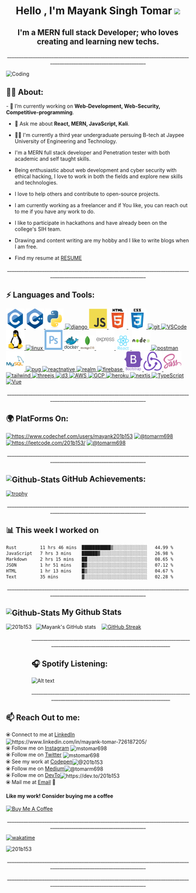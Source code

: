 <h1 align="center" font-size=40>Hello , I'm <strong>Mayank Singh Tomar</strong> <strong><img src="https://media.giphy.com/media/hvRJCLFzcasrR4ia7z/giphy.gif" width="35"></strong></h1>
<h2 align="center">I'm a<strong> MERN full stack Developer</strong>; who loves creating and learning new techs.</h2>

<p align="center"> _______________________________________________________________________________________________________________________ </p>

<img align="center" alt="Coding" width="auto" height="400" src="code.gif">

<br>

## 🤵‍♂️ About:

<p align="left" font size="36">
- 🌱 I’m currently working on <strong>Web-Development, Web-Security, Competitive-programming</strong>.

- 💬 Ask me about **React, MERN, JavaScript, Kali**.

- 🧑‍🎓 I'm currently a third year undergraduate persuing B-tech at Jaypee University of Engineering and Technology.

- I'm a MERN full stack developer and Penetration tester with both academic and self taught skills.

- Being enthusiastic about web development and cyber security with ethical hacking, I love to work in both the fields and explore new skills and technologies.

- I love to help others and contribute to open-source projects.
- I am currently working as a freelancer and if You like, you can reach out to me if you have any work to do.

- I like to participate in hackathons and have already been on the college's SIH team.

- Drawing and content writing are my hobby and I like to write blogs when I am free.

- Find my resume at <a href="https://drive.google.com/file/d/19j6qI3jtfrb-4f3if4EhJRdVIYXaxMc1/view?usp=sharing" >RESUME</a>
<p align="center"> _______________________________________________________________________________________________________________________ </p>

## ⚡ Languages and Tools:

<p align="left">
<a href="https://www.cprogramming.com/" target="_blank" rel="noreferrer"> <img src="https://raw.githubusercontent.com/devicons/devicon/master/icons/c/c-original.svg" alt="c" height="55" width="50"/> </a>
<a href="https://www.w3schools.com/cpp/" target="_blank" rel="noreferrer"> <img src="https://raw.githubusercontent.com/devicons/devicon/master/icons/cplusplus/cplusplus-original.svg" alt="cplusplus" height="55" width="50"/> </a>
<a href="https://www.python.org" target="_blank" rel="noreferrer"> <img src="https://raw.githubusercontent.com/devicons/devicon/master/icons/python/python-original.svg" alt="python" height="55" width="50"/> </a>
<a href="https://www.djangoproject.com/" target="_blank" rel="noreferrer"> <img src="django.gif" alt="django" height="55" width="50"/> </a>
<a href="https://developer.mozilla.org/en-US/docs/Web/JavaScript" target="_blank" rel="noreferrer"> <img src="https://raw.githubusercontent.com/devicons/devicon/master/icons/javascript/javascript-original.svg" alt="javascript" height="55" width="50"/> </a>
<a href="https://www.w3.org/html/" target="_blank" rel="noreferrer"> <img src="https://raw.githubusercontent.com/devicons/devicon/master/icons/html5/html5-original-wordmark.svg" alt="html5" height="55" width="50"/> </a>
<a href="https://www.w3schools.com/css/" target="_blank" rel="noreferrer"> <img src="https://raw.githubusercontent.com/devicons/devicon/master/icons/css3/css3-original-wordmark.svg" alt="css3" height="55" width="50"/> </a>
<a href="https://git-scm.com/" target="_blank" rel="noreferrer"> <img src="https://www.vectorlogo.zone/logos/git-scm/git-scm-icon.svg" alt="git" height="55" width="50"/> </a>
<a href="https://www.vscode.org/" target="_blank" rel="noreferrer"> <img src="https://www.vectorlogo.zone/logos/visualstudio_code/visualstudio_code-ar21.svg" alt="VSCode" height="55" width="50"/> </a>
<a href="https://www.linux.org/" target="_blank" rel="noreferrer"> <img src="https://raw.githubusercontent.com/devicons/devicon/master/icons/linux/linux-original.svg" alt="linux" height="55" width="50"/> </a>
<a href="https://www.Kali.org/" target="_blank" rel="noreferrer"> <img src="flat,750x,075,f-pad,750x1000,f8f8f8.u2.jpg" alt="linux" height="55" width="50"/> </a>
<a href="https://www.photoshop.com/en" target="_blank" rel="noreferrer"> <img src="https://raw.githubusercontent.com/devicons/devicon/master/icons/photoshop/photoshop-line.svg" alt="photoshop" height="55" width="50"/> </a>
<a href="https://www.docker.com/" target="_blank" rel="noreferrer"> <img src="https://raw.githubusercontent.com/devicons/devicon/master/icons/docker/docker-original-wordmark.svg" alt="docker" width="40" height="40"/> </a>
<a href="https://www.mongodb.com/" target="_blank" rel="noreferrer"> <img src="https://raw.githubusercontent.com/devicons/devicon/master/icons/mongodb/mongodb-original-wordmark.svg" alt="mongodb" width="40" height="40"/> </a>
<a href="https://expressjs.com" target="_blank" rel="noreferrer"> <img src="https://raw.githubusercontent.com/devicons/devicon/master/icons/express/express-original-wordmark.svg" alt="express" height="55" width="50"/> </a>
<!-- ![Express.js](https://img.shields.io/badge/express.js-%23404d59.svg?style=for-the-badge&logo=express&logoColor=%2361DAFB) -->
<a href="https://reactjs.org/" target="_blank" rel="noreferrer"> <img src="https://raw.githubusercontent.com/devicons/devicon/master/icons/react/react-original-wordmark.svg" alt="react" width="40" height="40"/> </a>
<a href="https://nodejs.org" target="_blank" rel="noreferrer"> <img src="https://raw.githubusercontent.com/devicons/devicon/master/icons/nodejs/nodejs-original-wordmark.svg" alt="nodejs" height="55" width="50"/> </a>
<a href="https://postman.com" target="_blank" rel="noreferrer"> <img src="https://www.vectorlogo.zone/logos/getpostman/getpostman-icon.svg" alt="postman" height="55" width="50"/> </a> 
<a href="https://www.mysql.com/" target="_blank" rel="noreferrer"> <img src="https://raw.githubusercontent.com/devicons/devicon/master/icons/mysql/mysql-original-wordmark.svg" alt="mysql" height="55" width="50"/> </a>
<a href="https://pugjs.org" target="_blank" rel="noreferrer"> <img src="https://cdn.worldvectorlogo.com/logos/pug.svg" alt="pug" height="55" width="50"/> </a>
<a href="https://reactnative.dev/" target="_blank" rel="noreferrer"> <img src="https://reactnative.dev/img/header_logo.svg" alt="reactnative" height="55" width="50"/> </a>
<a href="https://realm.io/" target="_blank" rel="noreferrer"> <img src="https://raw.githubusercontent.com/bestofjs/bestofjs-webui/8665e8c267a0215f3159df28b33c365198101df5/public/logos/realm.svg" alt="realm" height="55" width="50"/> </a>
<a href="https://firebase.google.com/" target="_blank" rel="noreferrer"> <img src="https://www.vectorlogo.zone/logos/firebase/firebase-icon.svg" alt="firebase" height="55" width="50"/> </a>
<a href="https://getbootstrap.com" target="_blank" rel="noreferrer"><img src="https://raw.githubusercontent.com/devicons/devicon/master/icons/bootstrap/bootstrap-plain-wordmark.svg" alt="bootstrap" height="55" width="50"/> </a>
<a href="https://redux.js.org" target="_blank" rel="noreferrer"> <img src="https://raw.githubusercontent.com/devicons/devicon/master/icons/redux/redux-original.svg" alt="redux" height="55" width="50"/> </a>
<a href="https://sass-lang.com" target="_blank" rel="noreferrer"> <img src="https://raw.githubusercontent.com/devicons/devicon/master/icons/sass/sass-original.svg" alt="sass" height="55" width="50"/> </a>
<a href="https://tailwindcss.com/" target="_blank" rel="noreferrer"> <img src="https://www.vectorlogo.zone/logos/tailwindcss/tailwindcss-icon.svg" alt="tailwind" height="55" width="50"/> </a>
<a href="https://Threejs.com/" target="_blank" rel="noreferrer"> <img src="https://upload.vectorlogo.zone/logos/threejs/images/3453d6aa-b9c2-48b3-b2c1-97aa80b5525e.svg" alt="threejs" height="55" width="50"/> </a>
<a href="https://D3.com/" target="_blank" rel="noreferrer"> <img src="https://www.vectorlogo.zone/logos/d3js/d3js-ar21.svg" alt="d3" height="55" width="50"/> </a>
<a href="https://aws.amazon.com/console/" target="_blank" rel="noreferrer"> <img src="https://www.vectorlogo.zone/logos/amazon_awslambda/amazon_awslambda-icon.svg" alt="AWS" height="55" width="50"/> </a>
<a href="https://cloud.google.com/" target="_blank" rel="noreferrer"> <img src="https://www.vectorlogo.zone/logos/google_cloud/google_cloud-icon.svg" alt="GCP" height="55" width="50"/> </a>
<a href="https://heruko.com/" target="_blank" rel="noreferrer"> <img src="https://www.vectorlogo.zone/logos/heroku/heroku-icon.svg" alt="heroku" height="55" width="50"/> </a>
<a href="https://nextjs.com/" target="_blank" rel="noreferrer"> <img src="https://upload.vectorlogo.zone/logos/nextjs/images/60eff509-53dd-4280-92e7-7318fa02e934.svg" alt="nextjs" height="55" width="50"/> </a>
<a href="https://typescript.com/" target="_blank" rel="noreferrer"> <img src="https://www.vectorlogo.zone/logos/typescriptlang/typescriptlang-icon.svg" alt="TypeScript" height="55" width="50"/> </a>
<a href="https://vue.com/" target="_blank" rel="noreferrer"> <img src="https://www.vectorlogo.zone/logos/vuejs/vuejs-icon.svg" alt="Vue" height="55" width="50"/> </a>
</p>
<p align="center"> _______________________________________________________________________________________________________________________ </p>

## 🌍 PlatForms On:

<a href="https://www.codechef.com/users/https://www.codechef.com/users/mayank201b153" target="blank"><img align="center" src="https://cdn.jsdelivr.net/npm/simple-icons@3.1.0/icons/codechef.svg" alt="https://www.codechef.com/users/mayank201b153" height="55" width="50"/></a>
<a href="https://www.hackerrank.com/@tomarm698" target="blank"><img align="center" src="https://raw.githubusercontent.com/rahuldkjain/github-profile-readme-generator/master/src/images/icons/Social/hackerrank.svg" alt="@tomarm698" height="55" width="50" /></a>
<a href="https://www.leetcode.com/https://leetcode.com/201b153/" target="blank"><img align="center" src="https://raw.githubusercontent.com/rahuldkjain/github-profile-readme-generator/master/src/images/icons/Social/leet-code.svg" alt="https://leetcode.com/201b153/" height="55" width="50" /></a>
<a href="https://www.hackerearth.com/@tomarm698" target="blank"><img align="center" src="https://raw.githubusercontent.com/rahuldkjain/github-profile-readme-generator/master/src/images/icons/Social/hackerearth.svg" alt="@tomarm698" height="55" width="50"/></a>

</p>
<p align="center"> _______________________________________________________________________________________________________________________ </p>

## <img align="center" src="991ea426-62e2-4d81-a9fa-1e5d123dc0ad.gif" alt="Github-Stats" height="45" width="40" /> GitHub Achievements:

[![trophy](https://github-profile-trophy.vercel.app/?username=201b153&no-frame=true)](https://github.com/201b153/github-profile-trophy)

<p align="center"> _______________________________________________________________________________________________________________________ </p>

## 📊 **This week I worked on**
<!--START_SECTION:waka-->

```text
Rust         11 hrs 46 mins  ███████████▒░░░░░░░░░░░░░   44.99 %
JavaScript   7 hrs 3 mins    ██████▓░░░░░░░░░░░░░░░░░░   26.98 %
Markdown     2 hrs 15 mins   ██░░░░░░░░░░░░░░░░░░░░░░░   08.65 %
JSON         1 hr 51 mins    █▓░░░░░░░░░░░░░░░░░░░░░░░   07.12 %
HTML         1 hr 13 mins    █▒░░░░░░░░░░░░░░░░░░░░░░░   04.67 %
Text         35 mins         ▓░░░░░░░░░░░░░░░░░░░░░░░░   02.28 %
```

<!--END_SECTION:waka-->     

<p align="center"> _______________________________________________________________________________________________________________________ </p>

## <img align="center" src="github-cat.gif" alt="Github-Stats" height="45" width="40" /> My Github Stats

<img align="left" src="https://github-readme-stats.vercel.app/api/top-langs/?username=201b153&layout=compact&theme=vision-friendly-dark" height="198" alt="201b153" /> &nbsp;&nbsp;
![Mayank's GitHub stats](https://github-readme-stats.vercel.app/api?username=201b153&show_icons=true&theme=dark) &nbsp;&nbsp;
[![GitHub Streak](https://github-readme-streak-stats.herokuapp.com/?user=201b153&theme=neon-dark)](https://git.io/streak-stats) &nbsp;

<p align="center"> _______________________________________________________________________________________________________________________ </p>

## 🎧 Spotify Listening:

![Alt text](https://spotify-recently-played-readme.vercel.app/api?user=1bu9rwn35f8z1tuehcub90pln&count=1)

<p align="center"> _______________________________________________________________________________________________________________________ </p>

## 📫 Reach Out to me:

⦿ Connect to me at [LinkedIn](https://www.linkedin.com/in/mayank-tomar-726187205/) <img align="center" src="https://raw.githubusercontent.com/rahuldkjain/github-profile-readme-generator/master/src/images/icons/Social/linked-in-alt.svg" alt="https://www.linkedin.com/in/mayank-tomar-726187205/" height="15" width="18" /> <br>
⦿ Follow me on [Instagram](https://www.instagram.com/mstomar698) <img align="center" src="https://raw.githubusercontent.com/rahuldkjain/github-profile-readme-generator/master/src/images/icons/Social/instagram.svg" alt="mstomar698" height="15" width="18" /> <br>
⦿ Follow me on [Twitter](https://twitter.com/tomarm698) <img align="center" src="https://raw.githubusercontent.com/rahuldkjain/github-profile-readme-generator/master/src/images/icons/Social/twitter.svg" alt="mstomar698" height="15" width="18" /> <br>
⦿ See my work at [Codepen](https://codepen.io/@201b153)<img align="center" src="https://raw.githubusercontent.com/rahuldkjain/github-profile-readme-generator/master/src/images/icons/Social/codepen.svg" alt="@201b153" height="15" width="18" /> <br>
⦿ Follow me on [Medium](https://medium.com/@tomarm698)<img align="center" src="https://raw.githubusercontent.com/rahuldkjain/github-profile-readme-generator/master/src/images/icons/Social/medium.svg" alt="@tomarm698" height="15" width="18" /> <br>
⦿ Follow me on [DevTo](https://dev.to/201b153)<img align="center" src="https://raw.githubusercontent.com/rahuldkjain/github-profile-readme-generator/master/src/images/icons/Social/devto.svg" alt="https://dev.to/201b153" height="15" width="18" /> <br>
⦿ Mail me at [Email](mailto:tomarm698@gmail.com) 💌 <br>

#### Like my work! Consider buying me a coffee

<a href="https://www.buymeacoffee.com/201b153" target="_blank"><img src="https://cdn.buymeacoffee.com/buttons/v2/default-red.png" alt="Buy Me A Coffee" width="150" ></a>

<p align="center"> _______________________________________________________________________________________________________________________ </p>

<p align="" >

[![wakatime](https://wakatime.com/badge/user/e027a351-bf5f-4bbf-92d6-1037bb62c845.svg)](https://wakatime.com/@e027a351-bf5f-4bbf-92d6-1037bb62c845)

<img src="https://komarev.com/ghpvc/?username=201b153&label=Profile%20views&color=0e75b6&style=flat" height="55" width="120" alt="201b153" />

</p>

<p align="center"> _______________________________________________________________________________________________________________________ </p>
<p align="center"> _______________________________________________________________________________________________________________________ </p>
